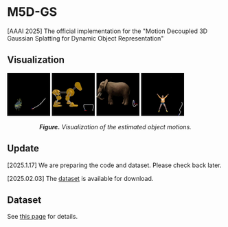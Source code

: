 # M5D-GS
[AAAI 2025] The official implementation for the "Motion Decoupled 3D Gaussian Splatting for Dynamic Object Representation"


## Visualization
<img src="res/traj_fish.gif" alt="Image1" style="zoom:25%;" /> <img src="res/traj_robdog.gif" alt="Image2" style="zoom:25%;" /> <img src="res/traj_elephant.gif" alt="Image3" style="zoom:25%;" /> <img src="res/traj_jjacks.gif" alt="Image4" style="zoom:25%;" />
<div align="center"><b><i>Figure.</i></b> <i>Visualization of the estimated object motions.</i></div>

## Update
[2025.1.17] We are preparing the code and dataset. Please check back later.

[2025.02.03] The [dataset](/m5d_data) is available for download.

## Dataset
See [this page](/m5d_data) for details.
